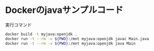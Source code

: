 
# Dockerのjavaサンプルコード

実行コマンド

```bash
docker build -t myjava:openjdk .
docker run -t --rm -v ${PWD}:/mnt myjava:openjdk javac Main.java
docker run -t --rm -v ${PWD}:/mnt myjava:openjdk java Main
```
